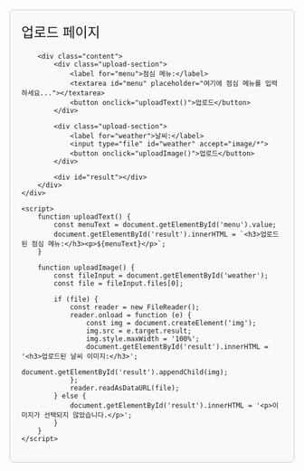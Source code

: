 <!DOCTYPE html>
<html lang="en">
<head>
    <meta charset="UTF-8">
    <meta name="viewport" content="width=device-width, initial-scale=1.0">
    <title>업로드 페이지</title>
    <style>
        body {
            font-family: Arial, sans-serif;
            margin: 0;
            padding: 20px;
        }
        .container {
            max-width: 600px;
            margin: auto;
            padding: 20px;
            border: 1px solid #ccc;
            border-radius: 8px;
            background-color: #f9f9f9;
        }
        .header {
            font-size: 24px;
            margin-bottom: 20px;
        }
        .content {
            font-size: 18px;
            margin-bottom: 20px;
        }
        .upload-section {
            margin-bottom: 20px;
        }
        textarea, input[type="file"] {
            width: 100%;
            padding: 10px;
            margin-top: 10px;
            margin-bottom: 10px;
            border: 1px solid #ccc;
            border-radius: 4px;
        }
        button {
            padding: 10px 20px;
            border: none;
            background-color: #4CAF50;
            color: white;
            font-size: 16px;
            cursor: pointer;
        }
        button:hover {
            background-color: #45a049;
        }
    </style>
</head>
<body>
    <div class="container">
        <div class="header">업로드 페이지</div>

        <div class="content">
            <div class="upload-section">
                <label for="menu">점심 메뉴:</label>
                <textarea id="menu" placeholder="여기에 점심 메뉴를 입력하세요..."></textarea>
                <button onclick="uploadText()">업로드</button>
            </div>

            <div class="upload-section">
                <label for="weather">날씨:</label>
                <input type="file" id="weather" accept="image/*">
                <button onclick="uploadImage()">업로드</button>
            </div>

            <div id="result"></div>
        </div>
    </div>

    <script>
        function uploadText() {
            const menuText = document.getElementById('menu').value;
            document.getElementById('result').innerHTML = `<h3>업로드된 점심 메뉴:</h3><p>${menuText}</p>`;
        }

        function uploadImage() {
            const fileInput = document.getElementById('weather');
            const file = fileInput.files[0];

            if (file) {
                const reader = new FileReader();
                reader.onload = function (e) {
                    const img = document.createElement('img');
                    img.src = e.target.result;
                    img.style.maxWidth = '100%';
                    document.getElementById('result').innerHTML = '<h3>업로드된 날씨 이미지:</h3>';
                    document.getElementById('result').appendChild(img);
                };
                reader.readAsDataURL(file);
            } else {
                document.getElementById('result').innerHTML = '<p>이미지가 선택되지 않았습니다.</p>';
            }
        }
    </script>
</body>
</html>

